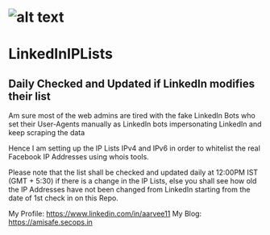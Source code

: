 # ![alt text](https://media.licdn.com/mpr/mpr/AAIA_wDGAAAAAQAAAAAAAA3bAAAAJGM4ZDNhZGFiLTEyOGYtNDM5Mi1hMTIzLWVkNzEwZWZiYjJjNQ.png) 
# LinkedInIPLists
## Daily Checked and Updated if LinkedIn modifies their list

Am sure most of the web admins are tired with the fake LinkedIn Bots who set their User-Agents manually as LinkedIn bots impersonating LinkedIn and keep scraping the data

Hence I am setting up the IP Lists IPv4 and IPv6 in order to whitelist the real Facebook IP Addresses using whois tools.

Please note that the list shall be checked and updated daily at 12:00PM IST (GMT + 5:30) if there is a change in the IP Lists, else you shall see how old the IP Addresses have not been changed from LinkedIn starting from the date of 1st check in on this Repo.

My Profile: https://www.linkedin.com/in/aarvee11
My Blog: https://amisafe.secops.in
